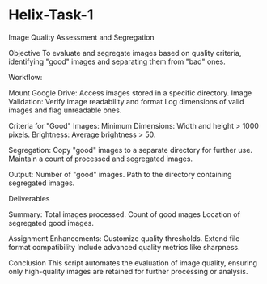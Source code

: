 # Helix-Task-1
Image Quality Assessment and Segregation

Objective
To evaluate and segregate images based on quality criteria, identifying "good" images and separating them from "bad" ones.


Workflow:

Mount Google Drive: Access images stored in a specific directory.
Image Validation:
Verify image readability and format
Log dimensions of valid images and flag unreadable ones.

Criteria for "Good" Images:
Minimum Dimensions: Width and height > 1000 pixels.
Brightness: Average brightness > 50.

Segregation:
Copy "good" images to a separate directory for further use.
Maintain a count of processed and segregated images.

Output:
Number of "good" images.
Path to the directory containing segregated images.


Deliverables

Summary:
Total images processed.
Count of good mages
Location of segregated good images.

Assignment Enhancements:
Customize quality thresholds.
Extend file format compatibility
Include advanced quality metrics like sharpness.


Conclusion
This script automates the evaluation of image quality, ensuring only high-quality images are retained for further processing or analysis.
